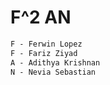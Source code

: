 



# F^2 AN
```markdown  
F - Ferwin Lopez 
F - Fariz Ziyad
A - Adithya Krishnan
N - Nevia Sebastian
```
